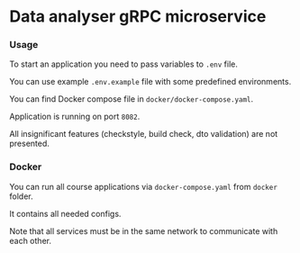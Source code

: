 # Data analyser gRPC microservice


### Usage

To start an application you need to pass variables to `.env` file.

You can use example `.env.example` file with some predefined environments.

You can find Docker compose file in `docker/docker-compose.yaml`.

Application is running on port `8082`.

All insignificant features (checkstyle, build check, dto validation) are not
presented.

### Docker

You can run all course applications via `docker-compose.yaml` from `docker`
folder.

It contains all needed configs.

Note that all services must be in the same network to communicate with each
other.